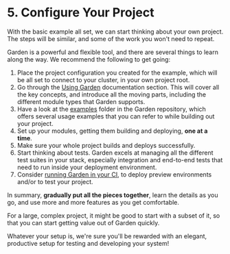 # 5. Configure Your Project

With the basic example all set, we can start thinking about your own project. The steps will be similar, and some of the work you won't need to repeat.

Garden is a powerful and flexible tool, and there are several things to learn along the way. We recommend the following to get going:

1. Place the project configuration you created for the example, which will be all set to connect to your cluster, in your own project root.
2. Go through the [Using Garden](../using-garden/README.md) documentation section. This will cover all the key concepts, and introduce all the moving parts, including the different module types that Garden supports.
3. Have a look at the [examples](https://github.com/garden-io/garden/tree/0.12.5/examples) folder in the Garden repository, which offers several usage examples that you can refer to while building out your project.
4. Set up your modules, getting them building and deploying, **one at a time**.
5. Make sure your whole project builds and deploys successfully.
6. Start thinking about tests. Garden excels at managing all the different test suites in your stack, especially integration and end-to-end tests that need to run inside your deployment environment.
7. Consider [running Garden in your CI](../guides/using-garden-in-ci.md), to deploy preview environments and/or to test your project.

In summary, **gradually put all the pieces together**, learn the details as you go, and use more and more features as you get comfortable.

For a large, complex project, it might be good to start with a subset of it, so that you can start getting value out of Garden quickly.

Whatever your setup is, we're sure you'll be rewarded with an elegant, productive setup for testing and developing your system!
